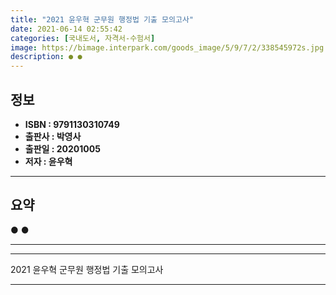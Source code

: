 ```yaml
---
title: "2021 윤우혁 군무원 행정법 기출 모의고사"
date: 2021-06-14 02:55:42
categories: [국내도서, 자격서-수험서]
image: https://bimage.interpark.com/goods_image/5/9/7/2/338545972s.jpg
description: ● ●
---
```


## **정보**

- **ISBN : 9791130310749**
- **출판사 : 박영사**
- **출판일 : 20201005**
- **저자 : 윤우혁**

------



## **요약**

●  ●  

------



------


2021 윤우혁 군무원 행정법 기출 모의고사 

------


